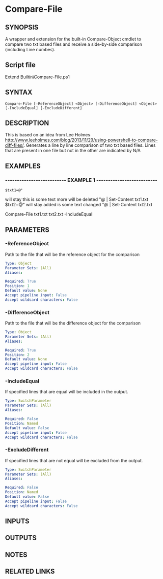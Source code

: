 # Compare-File

## SYNOPSIS
A wrapper and extension for the built-in Compare-Object cmdlet to compare two txt based files and receive a side-by-side comparison (including Line numbes).

## Script file
Extend Builtin\Compare-File.ps1

## SYNTAX

```
Compare-File [-ReferenceObject] <Object> [-DifferenceObject] <Object> [-IncludeEqual] [-ExcludeDifferent]
```

## DESCRIPTION
This is based on an idea from Lee Holmes http://www.leeholmes.com/blog/2013/11/29/using-powershell-to-compare-diff-files/.
Generates a line by line comparison of two 
txt based files.
Lines that are present in one file but not in the other are indicated by N/A

## EXAMPLES

### -------------------------- EXAMPLE 1 --------------------------
```
$txt1=@"
```

will stay
this is some text
more
will be deleted
"@ | Set-Content txt1.txt
$txt2=@"
will stay
added is some text
changed
"@ | Set-Content txt2.txt

Compare-File txt1.txt txt2.txt -IncludeEqual

## PARAMETERS

### -ReferenceObject
Path to the file that will be the reference object for the comparison

```yaml
Type: Object
Parameter Sets: (All)
Aliases: 

Required: True
Position: 1
Default value: None
Accept pipeline input: False
Accept wildcard characters: False
```

### -DifferenceObject
Path to the file that will be the difference object for the comparison

```yaml
Type: Object
Parameter Sets: (All)
Aliases: 

Required: True
Position: 2
Default value: None
Accept pipeline input: False
Accept wildcard characters: False
```

### -IncludeEqual
If specified lines that are equal will be included in the output.

```yaml
Type: SwitchParameter
Parameter Sets: (All)
Aliases: 

Required: False
Position: Named
Default value: False
Accept pipeline input: False
Accept wildcard characters: False
```

### -ExcludeDifferent
If specified lines that are not equal will be excluded from the output.

```yaml
Type: SwitchParameter
Parameter Sets: (All)
Aliases: 

Required: False
Position: Named
Default value: False
Accept pipeline input: False
Accept wildcard characters: False
```

## INPUTS

## OUTPUTS

## NOTES

## RELATED LINKS

